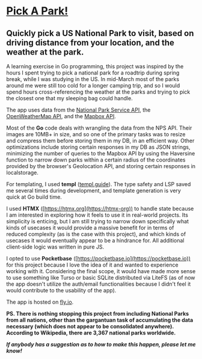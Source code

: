 # [Pick A Park!](https://pick-a-park.com)
## Quickly pick a US National Park to visit, based on driving distance from your location, and the weather at the park.

A learning exercise in Go programming, this project was inspired by the hours I spent trying to pick a national park for a roadtrip during spring break, while I was studying in the US. In mid-March most of the parks around me were still too cold for a longer camping trip, and so I would spend hours cross-referencing the weather at the parks and trying to pick the closest one that my sleeping bag could handle.

The app uses data from the [National Park Service API](https://www.nps.gov/subjects/developer/api-documentation.htm), the [OpenWeatherMap API](https://openweathermap.org/api), and the [Mapbox API](https://www.mapbox.com/).

Most of the **Go** code deals with wrangling the data from the NPS API. Their images are 10MB+ in size, and so one of the primary tasks was to resize and compress them before storing them in my DB, in an efficient way. Other optimizations include storing certain responses in my DB as JSON strings, minimizing the number of queries to the Mapbox API by using the Haversine function to narrow down parks within a certain radius of the coordinates provided by the browser's Geolocation API, and storing certain responses in localstorage.

For templating, I used **templ** ([templ.guide](https://templ.guide)). The type safety and LSP saved me several times during development, and template generation is very quick at Go build time.

I used **HTMX** ([https://htmx.org](https://htmx-org)) to handle state because I am interested in exploring how it feels to use it in real-world projects. Its simplicity is enticing, but I am still trying to narrow down specifically what kinds of usecases it would provide a massive benefit for in terms of reduced complexity (as is the case with this project), and which kinds of usecases it would eventually appear to be a hindrance for. All additional client-side logic was written in pure JS.

I opted to use **Pocketbase** ([https://pocketbase.io](https://pocketbase.io))  for this project because I love the idea of it and wanted to experience working with it. Considering the final scope, it would have made more sense to use something like Turso or basic SQLite distributed via LiteFS (as of now the app doesn't utilize the auth/email functionalities because I didn't feel it would contribute to the usability of the app).

The app is hosted on [fly.io](https://fly.io).

**PS. There is nothing stopping this project from including National Parks from all nations, other than the gargantuan task of accumulating the data necessary (which does not appear to be consolidated anywhere). According to Wikipedia, there are 3,367 national parks worldwide.**

***If anybody has a suggestion as to how to make this happen, please let me know!***
